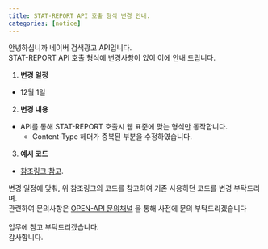 ```yaml
---
title: STAT-REPORT API 호출 형식 변경 안내.
categories: [notice]
---
```


안녕하십니까 네이버 검색광고 API입니다.<br>
STAT-REPORT API 호출 형식에 변경사항이 있어 이에 안내 드립니다.

1. **변경 일정**
  - 12월 1일
2. **변경 내용**
- API를 통해 STAT-REPORT 호출시 웹 표준에 맞는 형식만 동작합니다.
  - Content-Type 헤더가 중복된 부분을 수정하였습니다.
3. **예시 코드**
  - [참조링크 참고](https://github.com/naver/searchad-apidoc/pull/1248). <br>


변경 일정에 맞춰, 위 참조링크의 코드를 참고하여 기존 사용하던 코드를 변경 부탁드리며.<br>
관련하여 문의사항은 [OPEN-API 문의채널](https://github.com/naver/searchad-apidoc) 을 통해 사전에 문의 부탁드리겠습니다<br>
<br>
업무에 참고 부탁드리겠습니다.<br>
감사합니다.







